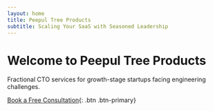 ```yaml
---
layout: home
title: Peepul Tree Products
subtitle: Scaling Your SaaS with Seasoned Leadership
---
```


# Welcome to Peepul Tree Products

Fractional CTO services for growth-stage startups facing engineering challenges.

[Book a Free Consultation](#contact){: .btn .btn-primary}

